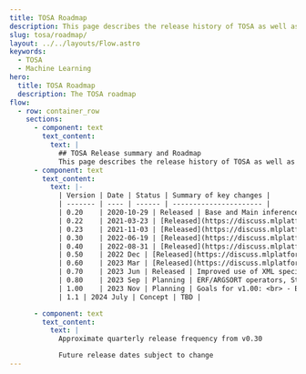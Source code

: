 ```yaml
---
title: TOSA Roadmap
description: This page describes the release history of TOSA as well as the current roadmap.
slug: tosa/roadmap/
layout: ../../layouts/Flow.astro
keywords:
  - TOSA
  - Machine Learning
hero:
  title: TOSA Roadmap
  description: The TOSA roadmap
flow:
  - row: container_row
    sections:
      - component: text
        text_content:
          text: |
            ## TOSA Release summary and Roadmap
            This page describes the release history of TOSA as well as the current roadmap.
      - component: text
        text_content:
          text: |-
            | Version | Date | Status | Summary of key changes |
            | ------- | ---- | ------ | ---------------------- |
            | 0.20    | 2020-10-29 | Released | Base and Main inference specification initial draft |
            | 0.22    | 2021-03-23 | [Released](https://discuss.mlplatform.org/t/tosa-specification-0-22-0-released/63) | Base inference specification improvements |
            | 0.23    | 2021-11-03 | [Released](https://discuss.mlplatform.org/t/tosa-specification-v0-23-0-released/98) | Base inference reference model released |
            | 0.30    | 2022-06-19 | [Released](https://discuss.mlplatform.org/t/tosa-v0-30-0-released/134) | Base inference profile conformance tests released <br> Main inference floating point precisions added |
            | 0.40    | 2022-08-31 | [Released](https://discuss.mlplatform.org/t/announcing-tosa-v0-40-0/146) | Move to machine readable xml specification for parameters <br> The arguments and data type sections are auto-generated |
            | 0.50    | 2022 Dec | [Released](https://discuss.mlplatform.org/t/announcing-tosa-v0-50-0/161) | Addition of level specification (parameter ranges) |
            | 0.60    | 2023 Mar | [Released](https://discuss.mlplatform.org/t/announcing-tosa-v0-60-0/178) | Main inference draft conformance specification |
            | 0.70    | 2023 Jun | Released | Improved use of XML specification version, refine floating-point precision requirements |
            | 0.80    | 2023 Sep | Planning | ERF/ARGSORT operators, Stateful operators |
            | 1.00    | 2023 Nov | Planning | Goals for v1.00: <br> - Base and Main inference profiles forward compatible for this release <br> - Base and Main inference reference model and conformance tests complete <br> - (Main training profile is expected still to be work in progress) |
            | 1.1 | 2024 July | Concept | TBD |

      - component: text
        text_content:
          text: |
            Approximate quarterly release frequency from v0.30

            Future release dates subject to change
---
```

